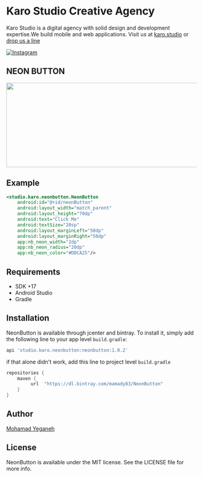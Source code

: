 # Karo Studio Creative Agency

Karo Studio is a digital agency with solid design and development expertise.We build mobile and web applications. Visit us at [karo.studio](https://karo.studio) or  [drop us a line](mailto:dev@karo.studio)

[![Instagram](https://img.shields.io/badge/Instagram-@KaroStudio-red.svg?style=flat)](https://www.instagram.com/karo.studio/)



## NEON BUTTON

<img src="https://raw.githubusercontent.com/karostudio/NeonButton/master/screenshots/1.png" width="608" height="224">


## Example

```xml
<studio.karo.neonbutton.NeonButton
    android:id="@+id/neonButton"
    android:layout_width="match_parent"
    android:layout_height="70dp"
    android:text="Click Me"
    android:textSize="20sp"
    android:layout_marginLeft="50dp"
    android:layout_marginRight="50dp"
    app:nb_neon_width="2dp"
    app:nb_neon_radius="20dp"
    app:nb_neon_color="#DDCA25"/>
```

## Requirements

- SDK +17
- Android Studio
- Gradle

## Installation

NeonButton is available through jcenter and bintray. To install
it, simply add the following line to your app level `build.gradle`:

```groovy
api 'studio.karo.neonbutton:neonbutton:1.0.2'
```

if that alone didn't work, add this line to project level `build.gradle`

```groovy
repositories {
    maven {
         url  "https://dl.bintray.com/mamady83/NeonButton"
    }
}
```


## Author

[Mohamad Yeganeh](https://github.com/mohamadyeganeh76)

## License

NeonButton is available under the MIT license. See the LICENSE file for more info.
